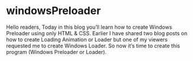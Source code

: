 # windowsPreloader
Hello readers, Today in this blog you’ll learn how to create Windows
Preloader using only HTML & CSS. Earlier I have shared two blog posts on how to create Loading Animation 
or Loader but one of my viewers requested me to create Windows Loader. So now it’s time to create this program (Windows Preloader or Loader).
